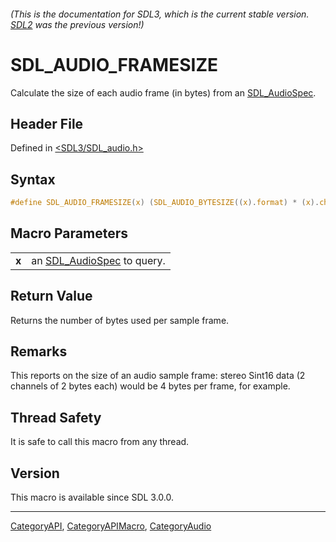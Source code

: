 ###### (This is the documentation for SDL3, which is the current stable version. [SDL2](https://wiki.libsdl.org/SDL2/) was the previous version!)
# SDL_AUDIO_FRAMESIZE

Calculate the size of each audio frame (in bytes) from an [SDL_AudioSpec](SDL_AudioSpec).

## Header File

Defined in [<SDL3/SDL_audio.h>](https://github.com/libsdl-org/SDL/blob/main/include/SDL3/SDL_audio.h)

## Syntax

```c
#define SDL_AUDIO_FRAMESIZE(x) (SDL_AUDIO_BYTESIZE((x).format) * (x).channels)
```

## Macro Parameters

|       |                                             |
| ----- | ------------------------------------------- |
| **x** | an [SDL_AudioSpec](SDL_AudioSpec) to query. |

## Return Value

Returns the number of bytes used per sample frame.

## Remarks

This reports on the size of an audio sample frame: stereo Sint16 data (2
channels of 2 bytes each) would be 4 bytes per frame, for example.

## Thread Safety

It is safe to call this macro from any thread.

## Version

This macro is available since SDL 3.0.0.

----
[CategoryAPI](CategoryAPI), [CategoryAPIMacro](CategoryAPIMacro), [CategoryAudio](CategoryAudio)

